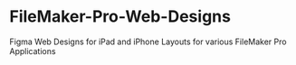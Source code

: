 # FileMaker-Pro-Web-Designs
Figma Web Designs for iPad and iPhone Layouts for various FileMaker Pro Applications
